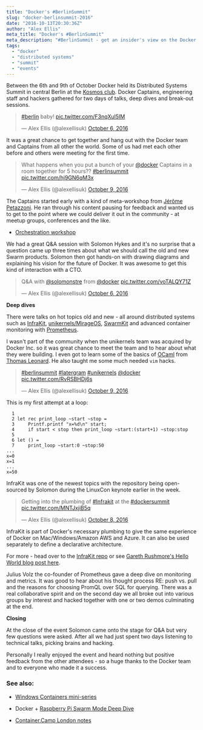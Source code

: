 ```yaml
---
title: "Docker's #BerlinSummit"
slug: "docker-berlinsummit-2016"
date: "2016-10-13T20:30:36Z"
author: "Alex Ellis"
meta_title: "Docker's #BerlinSummit"
meta_description: "#BerlinSummit - get an insider's view on the Docker Distributed Systems Summit in Berlin. With talks on InfraKit, SwarmKit, TUF and Prometheus."
tags:
  - "docker"
  - "distributed systems"
  - "summit"
  - "events"
---
```


Between the 6th and 9th of October Docker held its Distributed Systems Summit in central Berlin at the [Kosmos club](http://www.kosmos-berlin.de/en/home.html). Docker Captains, engineering staff and hackers gathered for two days of talks, deep dives and break-out sessions.

<blockquote class="twitter-tweet" data-lang="en"><p lang="en" dir="ltr"><a href="https://twitter.com/hashtag/berlin?src=hash">#berlin</a> baby! <a href="https://t.co/F3nqXul5IM">pic.twitter.com/F3nqXul5IM</a></p>&mdash; Alex Ellis (@alexellisuk) <a href="https://twitter.com/alexellisuk/status/784018153915416576">October 6, 2016</a></blockquote> <script async src="//platform.twitter.com/widgets.js" charset="utf-8"></script>

It was a great chance to get together and hang out with the Docker team and Captains from all other the world. Some of us had met each other before and others were meeting for the first time.

<blockquote class="twitter-tweet" data-lang="en"><p lang="en" dir="ltr">What happens when you put a bunch of your <a href="https://twitter.com/docker">@docker</a> Captains in a room together for 5 hours?? <a href="https://twitter.com/hashtag/berlinsummit?src=hash">#berlinsummit</a> <a href="https://t.co/hj9GN6qM3x">pic.twitter.com/hj9GN6qM3x</a></p>&mdash; Alex Ellis (@alexellisuk) <a href="https://twitter.com/alexellisuk/status/785067549415370752">October 9, 2016</a></blockquote> <script async src="//platform.twitter.com/widgets.js" charset="utf-8"></script>

The Captains started early with a kind of meta-workshop from [Jérôme Petazzoni](https://twitter.com/jpetazzo). He ran through his content pausing for feedback and wanted us to get to the point where we could deliver it out in the community - at meetup groups, conferences and the like.

* [Orchestration workshop](https://github.com/jpetazzo/orchestration-workshop)

We had a great Q&A session with Solomon Hykes and it's no surprise that a question came up three times about what we should call the old and new Swarm products. Solomon then got hands-on with drawing diagrams and explaining his vision for the future of Docker. It was awesome to get this kind of interaction with a CTO.

<blockquote class="twitter-tweet" data-lang="en"><p lang="en" dir="ltr">Q&amp;A with <a href="https://twitter.com/solomonstre">@solomonstre</a> from <a href="https://twitter.com/docker">@docker</a> <a href="https://t.co/voTALQY71Z">pic.twitter.com/voTALQY71Z</a></p>&mdash; Alex Ellis (@alexellisuk) <a href="https://twitter.com/alexellisuk/status/784051041268559872">October 6, 2016</a></blockquote> <script async src="//platform.twitter.com/widgets.js" charset="utf-8"></script>

**Deep dives**

There were talks on hot topics old and new - all around distributed systems such as [InfraKit](https://github.com/docker/infrakit), [unikernels/MirageOS](https://mirage.io/blog/), [SwarmKit](https://github.com/docker/swarmkit) and advanced container monitoring with [Prometheus](https://prometheus.io/).

I wasn't part of the community when the unikernels team was acquired by Docker Inc. so it was great chance to meet the team and to hear about what they were building. I even got to learn some of the basics of [OCaml](https://en.wikipedia.org/wiki/OCaml) from [Thomas Leonard](https://twitter.com/talex5). He also taught me some much needed `vim` hacks.

<blockquote class="twitter-tweet" data-lang="en"><p lang="und" dir="ltr"><a href="https://twitter.com/hashtag/berlinsummit?src=hash">#berlinsummit</a> <a href="https://twitter.com/hashtag/latergram?src=hash">#latergram</a> <a href="https://twitter.com/hashtag/unikernels?src=hash">#unikernels</a> <a href="https://twitter.com/docker">@docker</a> <a href="https://t.co/RvRSBHDj6s">pic.twitter.com/RvRSBHDj6s</a></p>&mdash; Alex Ellis (@alexellisuk) <a href="https://twitter.com/alexellisuk/status/785066320727515136">October 9, 2016</a></blockquote> <script async src="//platform.twitter.com/widgets.js" charset="utf-8"></script>

This is my first attempt at a loop:

```
  1 
  2 let rec print_loop ~start ~stop =
  3     Printf.printf "x=%d\n" start;
  4     if start < stop then print_loop ~start:(start+1) ~stop:stop
  5 
  6 let () =
  7     print_loop ~start:0 ~stop:50
...
x=0
x=1
...
x=50
```

InfraKit was one of the newest topics with the repository being open-sourced by Solomon during the LinuxCon keynote earlier in the week.

<blockquote class="twitter-tweet" data-lang="en"><p lang="en" dir="ltr">Getting into the plumbing of <a href="https://twitter.com/hashtag/Infrakit?src=hash">#Infrakit</a> at the <a href="https://twitter.com/hashtag/dockersummit?src=hash">#dockersummit</a> <a href="https://t.co/MNTJxjiB5q">pic.twitter.com/MNTJxjiB5q</a></p>&mdash; Alex Ellis (@alexellisuk) <a href="https://twitter.com/alexellisuk/status/784672000421859328">October 8, 2016</a></blockquote> <script async src="//platform.twitter.com/widgets.js" charset="utf-8"></script>

InfraKit is part of Docker's necessary plumbing to give the same experience of Docker on Mac/Windows/Amazon AWS and Azure. It can also be used separately to define a declarative architecture. 

For more - head over to the [InfraKit repo](https://github.com/docker/infrakit) or see [Gareth Rushmore's Hello World blog post here](http://www.morethanseven.net/2016/10/07/infrakit-hello-world/).

Julius Volz the co-founder of Prometheus gave a deep dive on monitoring and metrics. It was good to hear about his thought process RE: push vs. pull and the reasons for choosing PromQL over SQL for querying. There was a real collaborative spirit and on the second day we all broke out into various groups by interest and hacked together with one or two demos culminating at the end.

**Closing**

At the close of the event Solomon came onto the stage for Q&A but very few questions were asked. After all we had just spent two days listening to technical talks, picking brains and hacking.

Personally I really enjoyed the event and heard nothing but positive feedback from the other attendees - so a huge thanks to the Docker team and to everyone who made it a success.

### See also:

* [Windows Containers mini-series](http://blog.alexellis.io/tag/windows/)

* Docker + [Raspberry Pi Swarm Mode Deep Dive](http://blog.alexellis.io/live-deep-dive-pi-swarm/)

* [Container.Camp London notes](http://blog.alexellis.io/contain-yourself-in-london/)